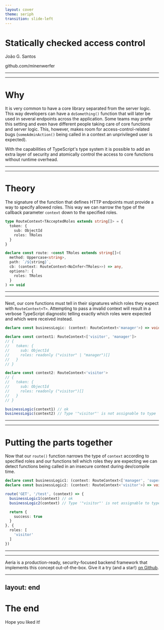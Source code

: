 ```yaml
---
layout: cover
theme: seriph
transition: slide-left
---
```


# Statically checked access control

João G. Santos

github.com/minenwerfer

---
---

# Why

It is very common to have a core library separated from the server logic. This way developers can have a `doSomething()` function that will later be used in several endpoints across the application. Some teams may prefer this setting and even have different people taking care of core functions and server logic. This, however, makes room for access-control-related bugs (`someAdminAction()` being called in a context an unprivileged user is expected).

With the capabilities of TypeScript's type system it is possible to add an extra layer of security and atomically control the access to core functions without runtime overhead.

---
---

# Theory

The signature of the function that defines HTTP endpoints must provide a way to specify allowed roles.
This way we can narrow the type of the callback parameter `context` down to the specified roles.

```typescript
type RouteContext<TAcceptedRoles extends string[]> = {
  token: {
    sub: ObjectId
    roles: TRoles
  }
}

declare const route: <const TRoles extends string[]>(
  method: Uppercase<string>,
  path: `/${string}`,
  cb: (context: RouteContext<NoInfer<TRoles>>) => any,
  options?: {
    roles: TRoles
  }
) => void
```

---
---

Next, our core functions must tell in their signatures which roles they expect with `RouteContext<T>`.
Attempting to pass a invalid context will result in a verbose TypeScript diagnostic telling exactly which roles were expected and which were received instead.

```typescript
declare const businessLogic: (context: RouteContext<'manager'>) => void

declare const context1: RouteContext<['visitor', 'manager']>
// {
//   token: {
//     sub: ObjectId
//     roles: readonly ("visitor" | "manager")[]
//   }
// }

declare const context2: RouteContext<'visitor'>
// {
//   token: {
//     sub: ObjectId
//     roles: readonly ("visitor")[]
//   }
// }

businessLogic(context1) // ok
businessLogic(context2) // Type '"visitor"' is not assignable to type '"manager"'.
```

---
---

# Putting the parts together

Now that our `route()` function narrows the type of `context` according to specified roles and our functions tell which roles they are expecting we can detect functions being called in an insecure context during dev/compile time.

```typescript
declare const businessLogic1: (context: RouteContext<['manager', 'supervisor']>) => void
declare const businessLogic2: (context: RouteContext<'visitor'>) => void

route('GET', '/test', (context) => {
  businessLogic1(context) // ok
  businessLogic2(context) // Type '"visitor"' is not assignable to type '"manager" | "supervisor"'.

  return {
    success: true
  }
}, {
  roles: [
    'visitor'
  ]
})
```

---
---

Aeria is a production-ready, security-focused backend framework that implements this concept out-of-the-box.
Give it a try (and a star!) [on Github](https://github.com/aeria-org/aeria).

---
layout: end
---

# The end

Hope you liked it!

